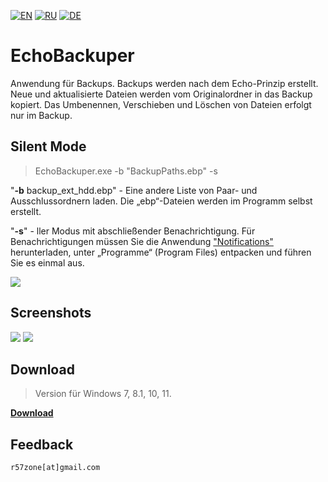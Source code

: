 [![EN](https://user-images.githubusercontent.com/9499881/33184537-7be87e86-d096-11e7-89bb-f3286f752bc6.png)](https://github.com/r57zone/EchoBackuper/blob/master/README.md) 
[![RU](https://user-images.githubusercontent.com/9499881/27683795-5b0fbac6-5cd8-11e7-929c-057833e01fb1.png)](https://github.com/r57zone/EchoBackuper/blob/master/README.RU.md)
[![DE](https://github-production-user-asset-6210df.s3.amazonaws.com/9499881/260246889-6c5b3633-6c6d-48d2-a054-d6d9e1017394.png)](https://github.com/r57zone/EchoBackuper/blob/master/README.DE.md)

# EchoBackuper
Anwendung für Backups. Backups werden nach dem Echo-Prinzip erstellt. Neue und aktualisierte Dateien werden vom Originalordner in das Backup kopiert. Das Umbenennen, Verschieben und Löschen von Dateien erfolgt nur im Backup.

## Silent Mode
>EchoBackuper.exe -b "BackupPaths.ebp" -s

"**-b** backup_ext_hdd.ebp" - Eine andere Liste von Paar- und Ausschlussordnern laden. Die „ebp“-Dateien werden im Programm selbst erstellt.

"**-s**" - ller Modus mit abschließender Benachrichtigung. Für Benachrichtigungen müssen Sie die Anwendung ["Notifications"](https://github.com/r57zone/notifications) herunterladen, unter „Programme“ (Program Files) entpacken und führen Sie es einmal aus.

![](https://user-images.githubusercontent.com/9499881/65593964-b96af000-dfa2-11e9-814b-bf03625359a5.png)

## Screenshots
[![](https://github-production-user-asset-6210df.s3.amazonaws.com/9499881/260224440-d6362d7c-3cf0-47d2-9aaf-6b3b7d823b75.jpg)](https://github.com/r57zone/EchoBackuper/assets/9499881/a42082e5-e67e-4640-8484-a253eda65329)
[![](https://github-production-user-asset-6210df.s3.amazonaws.com/9499881/260224456-38066115-c0ba-445d-9ded-86bb98de617c.jpg)](https://github.com/r57zone/EchoBackuper/assets/9499881/b973da26-7da7-4c2b-b6a4-9dccf418c8a8)

## Download
>Version für Windows 7, 8.1, 10, 11.

**[Download](https://github.com/r57zone/EchoBackuper/releases)**

## Feedback
`r57zone[at]gmail.com`
